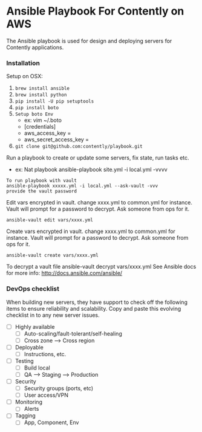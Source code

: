 # Ansible Playbook For Contently on AWS

The Ansible playbook is used for design and deploying servers for Contently applications.

### Installation
Setup on OSX:

1. ```brew install ansible```
2. ``brew install python``
3. ``pip install -U pip setuptools``
4. ``pip install boto``
5. ``Setup boto Env``
    - ex: vim ~/.boto
    - [credentials]
    - aws_access_key = <your access_key >
    - aws_secret_access_key = <your secret_key >
2. ```git clone git@github.com:contently/playbook.git```

Run a playbook to create or update some servers, fix state, run tasks etc.
 - ex: Nat playbook
ansible-playbook site.yml -i local.yml -vvvv 
```
To run playbook with vault 
ansible-playbook xxxxx.yml -i local.yml --ask-vault -vvv
provide the vault password
```

Edit vars encrypted in vault.
change xxxx.yml to common.yml for instance.
Vault will prompt for a password to decrypt.  Ask someone from ops for it.
```
ansible-vault edit vars/xxxx.yml
```

Create vars encrypted in vault.
change xxxx.yml to common.yml for instance.
Vault will prompt for a password to decrypt.  Ask someone from ops for it.
```
ansible-vault create vars/xxxx.yml
```
To decrypt a vault file 
ansible-vault decrypt vars/xxxx.yml
See Ansible docs for more info: http://docs.ansible.com/ansible/

### DevOps checklist
When building new servers, they have support to check off the following items to ensure reliability and scalability. Copy and paste this evolving checklist in to any new server issues.

- [ ] Highly available
    - [ ] Auto-scaling/fault-tolerant/self-healing
    - [ ] Cross zone —> Cross region
- [ ] Deployable
    - [ ] Instructions, etc.
- [ ] Testing
    - [ ] Build local
    - [ ] QA —> Staging —> Production
- [ ] Security
    - [ ] Security groups (ports, etc)
    - [ ] User access/VPN
- [ ] Monitoring
    - [ ] Alerts
- [ ] Tagging
    - [ ] App, Component, Env
